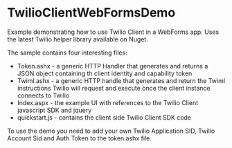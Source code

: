 # TwilioClientWebFormsDemo
Example demonstrating how to use Twilio Client in a WebForms app. Uses the latest Twilio helper library available on Nuget.

The sample contains four interesting files:

- Token.ashx - a generic HTTP Handler that generates and returns a JSON object containing th client identity and capability token
- Twiml.ashx - a generic HTTP handle that generates and return the Twiml instructions Twilio will request and execute once the client instance connects to Twilio
- Index.aspx - the example UI with references to the Twilio Client javascript SDK and jquery
- quickstart.js - contains the client side Twilio Client SDK code

To use the demo you need to add your own Twilio Application SID, Twilio Account Sid and Auth Token to the token.ashx file.
